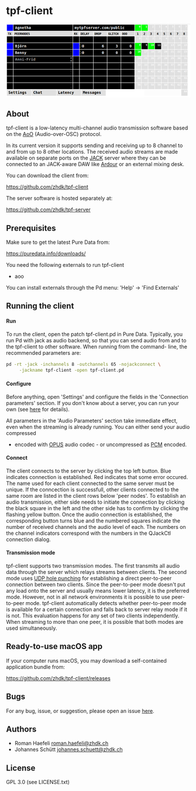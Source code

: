 tpf-client
==========

![alt text](tpf-client.png "tpf-client")

About
-----

tpf-client is a low-latency multi-channel audio transmission software
based on the [AoO](https://git.iem.at/cm/aoo)  (Audio-over-OSC) protocol.

In its current version it supports sending and receiving up to 8 channel
to and from up to 8 other locations. The received audio streams are
made available on separate ports on the [JACK](https://jackaudio.org/) server
where they can be connected to an JACK-aware DAW like [Ardour](https://ardour.org/)
or an external mixing desk.

You can download the client from:

  https://github.com/zhdk/tpf-client

The server software is hosted separately at:

  https://github.com/zhdk/tpf-server


Prerequisites
-------------

Make sure to get the latest Pure Data from:

  https://puredata.info/downloads/

You need the following externals to run tpf-client
  * aoo

You can install externals through the Pd menu:
'Help' -> 'Find Externals'


Running the client
------------------

#### Run

To run the client, open the patch tpf-client.pd in Pure Data. Typically,
you run Pd with jack as audio backend, so that you can send audio from
and to the tpf-client to other software. When running from the command-
line, the recommended parameters are:

~~~sh
pd -rt -jack -inchannels 8 -outchannels 65 -nojackconnect \
     -jackname tpf-client -open tpf-client.pd
~~~

#### Configure

Before anything, open 'Settings' and configure the fields in the 'Connection
parameters' section. If you don't know about a server, you can run your own
(see [here](https://github.com/zhdk/tpf-server/) for details).

All parameters in the 'Audio Parameters' section take immediate effect, even
when the streaming is already running. You can either send your audio compressed
- encoded with [OPUS](https://opus-codec.org/) audio codec - or uncompressed
as [PCM](https://en.wikipedia.org/wiki/Pulse-code_modulation) encoded.


#### Connect

The client connects to the server by clicking the top left button. Blue indicates
connection is established. Red indicates that some error occured. The name used
for each client connected to the same server must be unique. If the conncection
is successfull, other clients connected to the same room are listed in the
client rows below 'peer nodes'. To establish an audio transmission, either side
needs to initiate the connection by clicking the black square in the left and
the other side has to confirm by clicking the flashing yellow button.
Once the audio connection is established, the corresponding button turns blue
and the numbered squares indicate the number of received channels and the audio
level of each. The numbers on the channel indicators correspond with the numbers
in the QJackCtl connection dialog.


#### Transmission mode

tpf-client supports two transmission modes. The first transmits all audio data
through the server which relays streams between clients. The second mode uses
[UDP hole punching](https://en.wikipedia.org/wiki/UDP_hole_punching) for
establishing a direct peer-to-peer connection between two clients. Since the
peer-to-peer mode doesn't put any load onto the server and usually means lower
latency, it is the preferred mode. However, not in all network environments
it is possible to use peer-to-peer mode. tpf-client automatically detects
whether peer-to-peer mode is available for a certain connection and falls back
to server relay mode if it is not. This evaluation happens for any set of two
clients independently. When streaming to more than one peer, it is possible
that both modes are used simultaneously.


Ready-to-use macOS app
----------------------

If your computer runs macOS, you may download a self-contained
application bundle from:

  https://github.com/zhdk/tpf-client/releases


Bugs
----

For any bug, issue, or suggestion, please open an issue
[here](https://github.com/zhdk/tpf-client/issues).


Authors
-------

  * Roman Haefeli <roman.haefeli@zhdk.ch>
  * Johannes Schütt <johannes.schuett@zhdk.ch>


License
-------

  GPL 3.0 (see LICENSE.txt)


